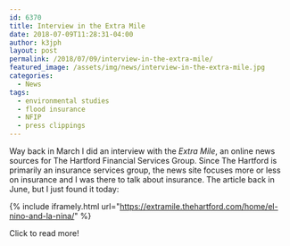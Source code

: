 ```yaml
---
id: 6370
title: Interview in the Extra Mile
date: 2018-07-09T11:28:31-04:00
author: k3jph
layout: post
permalink: /2018/07/09/interview-in-the-extra-mile/
featured_image: /assets/img/news/interview-in-the-extra-mile.jpg
categories:
  - News
tags:
  - environmental studies
  - flood insurance
  - NFIP
  - press clippings
---
```

Way back in March I did an interview with the _Extra Mile_, an
online news sources for The Hartford Financial Services Group.
Since The Hartford is primarily an insurance services group, the
news site focuses more or less on insurance and I was there to talk
about insurance.  The article back in June, but I just found it
today:

{% include iframely.html url="https://extramile.thehartford.com/home/el-nino-and-la-nina/" %}

Click to read more!
